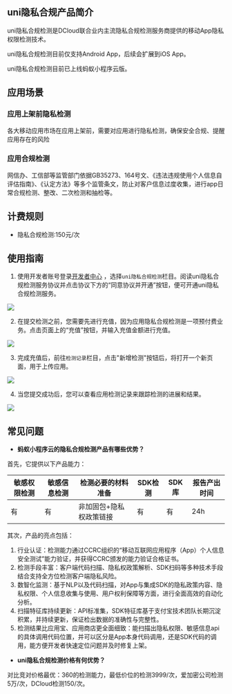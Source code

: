 ## uni隐私合规产品简介

uni隐私合规检测是DCloud联合业内主流隐私合规检测服务商提供的移动App隐私权限检测技术。

uni隐私合规检测目前仅支持Android App，后续会扩展到iOS App。

uni隐私合规检测目前已上线蚂蚁⼩程序云版。

## 应用场景

### 应用上架前隐私检测

各大移动应用市场在应用上架前，需要对应用进行隐私检测，确保安全合规、提醒应用存在的风险

### 应用合规检测
网信办、工信部等监管部门依据GB35273、164号文、《违法违规使用个人信息自评估指南》、《认定方法》等多个监管条文，防止对客户信息过度收集，进行app日常合规检测、整改、二次检测和抽检等。


## 计费规则
- 隐私合规检测:150元/次

## 使用指南

1. 使用开发者账号登录[开发者中心](https://dev.dcloud.net.cn/) ，选择`uni隐私合规检测`栏目。阅读uni隐私合规检测服务协议并点击协议下方的“同意协议并开通”按钮，便可开通uni隐私合规检测服务。

![](https://qiniu-web-assets.dcloud.net.cn/unidoc/zh/app-detect/20230919006.png)

2. 在提交检测之前，您需要先进行充值，因为应用隐私合规检测是一项预付费业务。点击页面上的“充值”按钮，并输入充值金额进行充值。

![](https://qiniu-web-assets.dcloud.net.cn/unidoc/zh/app-detect/2023091900702.png)

3. 完成充值后，前往`检测记录`栏目，点击"新增检测"按钮后，将打开一个新页面，用于上传应用。

![](https://qiniu-web-assets.dcloud.net.cn/unidoc/zh/app-detect/2023091900802.png)




4. 当您提交成功后，您可以查看应用检测记录来跟踪检测的进展和结果。

![](https://qiniu-web-assets.dcloud.net.cn/unidoc/zh/app-detect/20230919009.png)

## 常见问题
- **蚂蚁小程序云的隐私合规检测产品有哪些优势？**

首先，它提供以下产品能力：

| 敏感权限检测 | 敏感信息检测 | 检测必要的材料准备 | SDK检测 | SDK库 | 报告产出时间 
| --- | --- | --- | --- | --- | --- | 
| 有 |有  |非加固包+隐私权政策链接  |  有|  有|  24h|  

其次，产品的亮点包括：
1. 行业认证：检测能力通过CCRC组织的“移动互联网应用程序（App）个人信息安全测试”能力验证，并获得CCRC颁发的能力验证合格证书。
2. 检测手段丰富：客户端代码扫描、隐私权政策解析、SDK扫码等多种技术手段结合支持全方位检测客户端隐私风险。
3. 数智化监测：基于NLP以及代码扫描，对App与集成SDK的隐私政策内容、隐私权限、个人信息收集与使用、用户权利保障等方面，进行全面高效的自动化分析。
4. 扫描特征库持续更新：API标准集，SDK特征库基于支付宝技术团队长期沉淀积累，并持续更新，保证检出数据的准确性与完整性。
5. 检测结果比应用宝、应用商店更全面细致：能扫描出隐私权限、敏感信息api的具体调用代码位置，并可以区分是App本身代码调用，还是SDK代码的调用，能方便开发者快速定位问题并及时修复上架。

- **uni隐私合规检测价格有何优势？**

对比竞对价格最优：360的检测能力，最低价位的检测3999/次，爱加密公司检测5万/次，DCloud检测150/次。

